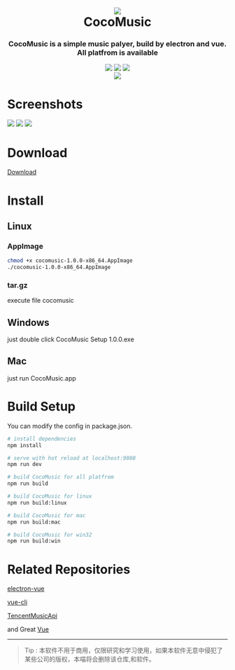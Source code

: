 <h1 align="center">
  <img src="https://github.com/fengT-T/CoCoMusic/blob/master/build/icons/256x256.png?raw=true">
  <br/>
  CocoMusic
</h1>
<h3 align="center">
CocoMusic is a simple music palyer, build by electron and vue.
All platfrom is available
</h3>
<p align="center">
<img src="https://img.shields.io/badge/build-passing-green.svg">
<img src="https://img.shields.io/badge/release-v1.0.0-brightgreen.svg">
<img src="https://img.shields.io/badge/license-LGPL-red.svg">
<br/>
<img src="http://orblzfbb0.bkt.clouddn.com/Ful4txdNVi1_457r9K8vpbLgZKVn?imageView2/1/w/200/h/200/interlace/1/q/75|imageslim">
</p>

# Screenshots
![](http://orblzfbb0.bkt.clouddn.com/FhCi1GgAxYj8BlmlXMr8B0_XvILL?imageslim)
![](http://orblzfbb0.bkt.clouddn.com/FidnnYjeOV_YxfTo0okdsVF76fUY?imageslim)
![](http://orblzfbb0.bkt.clouddn.com/FotCtoBoELxws5o58qWN0dQbcQ_6?imageslim)

# Download
  [Download](http://123.207.109.138/#/article/598403683e4bc40848718dfe)

# Install
## Linux
### AppImage
``` bash
chmod +x cocomusic-1.0.0-x86_64.AppImage
./cocomusic-1.0.0-x86_64.AppImage
``` 
### tar.gz
execute file cocomusic

## Windows
just double click CocoMusic Setup 1.0.0.exe

## Mac
just run CocoMusic.app

# Build Setup
You can modify the config in package.json.

``` bash
# install dependencies
npm install

# serve with hot reload at localhost:9080
npm run dev

# build CocoMusic for all platfrom
npm run build

# build CocoMusic for linux
npm run build:linux

# build CocoMusic for mac
npm run build:mac

# build CocoMusic for win32
npm run build:win
```

# Related Repositories

[electron-vue](https://github.com/SimulatedGREG/electron-vue)

[vue-cli](https://github.com/vuejs/vue-cli)

[TencentMusicApi](https://github.com/metowolf/TencentMusicApi)

and Great [Vue](https://cn.vuejs.org/index.html)

---
> Tip : 本软件不用于商用，仅限研究和学习使用，如果本软件无意中侵犯了某些公司的版权，本喵将会删除该仓库,和软件。

